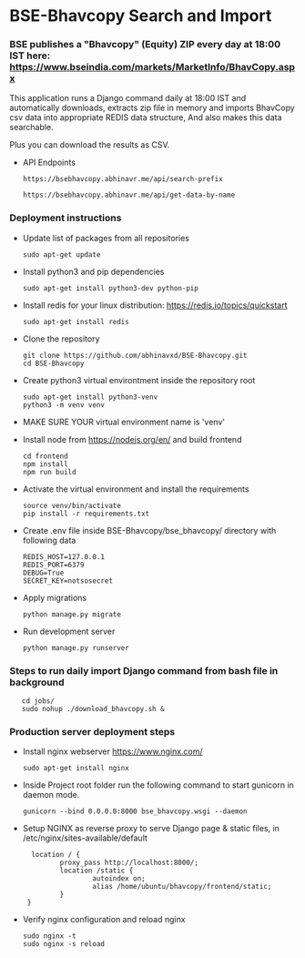 # BSE-Bhavcopy Search and Import 

### BSE publishes a "Bhavcopy" (Equity) ZIP every day at 18:00 IST here: https://www.bseindia.com/markets/MarketInfo/BhavCopy.aspx

This application runs a Django command daily at 18:00 IST and automatically downloads, extracts zip file in memory and imports BhavCopy csv data into appropriate REDIS data structure, And also makes this data searchable.

Plus you can download the results as CSV. 

* API Endpoints
	
      https://bsebhavcopy.abhinavr.me/api/search-prefix

      https://bsebhavcopy.abhinavr.me/api/get-data-by-name
      
### Deployment instructions

* Update list of packages from all repositories

      sudo apt-get update
      
* Install python3 and pip dependencies

      sudo apt-get install python3-dev python-pip
      
* Install redis for your linux distribution: https://redis.io/topics/quickstart
    
      sudo apt-get install redis

* Clone the repository    

      git clone https://github.com/abhinavxd/BSE-Bhavcopy.git
      cd BSE-Bhavcopy

* Create python3 virtual environtment inside the repository root
      
      sudo apt-get install python3-venv
      python3 -m venv venv
      
* MAKE SURE YOUR virtual environment name is 'venv' 
    
* Install node from https://nodejs.org/en/ and build frontend 

      cd frontend
      npm install
      npm run build

* Activate the virtual environment and install the requirements
     
      source venv/bin/activate
      pip install -r requirements.txt
      
* Create .env file inside BSE-Bhavcopy/bse_bhavcopy/ directory with following data

      REDIS_HOST=127.0.0.1
      REDIS_PORT=6379
      DEBUG=True
      SECRET_KEY=notsosecret
      
* Apply migrations
      
      python manage.py migrate

 * Run development server
 
       python manage.py runserver
       
### Steps to run daily import Django command from bash file in background
       
       cd jobs/
       sudo nohup ./download_bhavcopy.sh &
 
 ### Production server deployment steps

 * Install nginx webserver https://www.nginx.com/
      
       sudo apt-get install nginx
       
 * Inside Project root folder run the following command to start gunicorn in daemon mode.       
       
       gunicorn --bind 0.0.0.0:8000 bse_bhavcopy.wsgi --daemon
       
 * Setup NGINX as reverse proxy to serve Django page & static files, in /etc/nginx/sites-available/default 
      
         location / {
                proxy_pass http://localhost:8000/;
                location /static {
                        autoindex on;
                        alias /home/ubuntu/bhavcopy/frontend/static;
                }
        }
       
 * Verify nginx configuration and reload nginx

       sudo nginx -t
       sudo nginx -s reload
 
       
 

